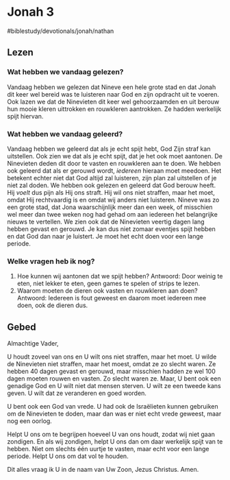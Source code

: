 # Jonah 3 
#biblestudy/devotionals/jonah/nathan

## Lezen 
### Wat hebben we vandaag gelezen? 
Vandaag hebben we gelezen dat Nineve een hele grote stad en dat Jonah dit keer wel bereid was te luisteren naar God en zijn opdracht uit te voeren. 
Ook lazen we dat de Ninevieten dit keer wel gehoorzaamden en uit berouw hun mooie kleren uittrokken en rouwkleren aantrokken. Ze hadden werkelijk spijt hiervan. 

### Wat hebben we vandaag geleerd? 
Vandaag hebben we geleerd dat als je echt spijt hebt, God Zijn straf kan uitstellen. Ook zien we dat als je echt spijt, dat je het ook moet aantonen. De Ninevieten deden dit door te vasten en rouwkleren aan te doen. 
We hebben ook geleerd dat als er gerouwd wordt, *iedereen* hieraan moet meedoen. Het betekent echter niet dat God altijd zal luisteren, zijn plan zal uitstellen of je niet zal doden. 
We hebben ook gelezen en geleerd dat God berouw heeft. Hij *voelt* dus pijn als Hij ons straft. Hij wil ons niet straffen, maar het moet, omdat Hij rechtvaardig is en omdat wij anders niet luisteren.
Nineve was zo een grote stad, dat Jona waarschijnlijk meer dan een week, of misschien wel meer dan twee weken nog had gehad om aan iedereen het belangrijke nieuws te vertellen. 
We zien ook dat de Ninevieten veertig dagen lang hebben gevast en gerouwd. Je kan dus niet zomaar eventjes spijt hebben en dat God dan naar je luistert. Je moet het echt doen voor een lange periode. 

### Welke vragen heb ik nog? 
1. Hoe kunnen wij aantonen dat we spijt hebben? 
Antwoord: Door weinig te eten, niet lekker te eten, geen games te spelen of strips te lezen.
2. Waarom moeten de dieren ook vasten en rouwkleren aan doen? 
Antwoord: Iedereen is fout geweest en daarom moet iedereen mee doen, ook de dieren dus. 

## Gebed
Almachtige Vader, 

U houdt zoveel van ons en U wilt ons niet straffen, maar het moet. U wilde de Ninevieten niet straffen, maar het moest, omdat ze zo slecht waren. Ze hebben 40 dagen gevast en gerouwd, maar misschien hadden ze wel 100 dagen moeten rouwen en vasten. Zo slecht waren ze. 
Maar, U bent ook een genadige God en U wilt niet dat mensen sterven. U wilt ze een tweede kans geven. U wilt dat ze veranderen en goed worden. 

U bent ook een God van vrede. U had ook de Israëlieten kunnen gebruiken om de Ninevieten te doden, maar dan was er niet echt vrede geweest, maar nog een oorlog. 

Helpt U ons om te begrijpen hoeveel U van ons houdt, zodat wij niet gaan zondigen. En als wij zondigen, helpt U ons dan om daar werkelijk spijt van te hebben. Niet om slechts één uurtje te vasten, maar echt voor een lange periode. Helpt U ons om dat vol te houden. 

Dit alles vraag ik U in de naam van Uw Zoon, Jezus Christus. 
Amen.  
